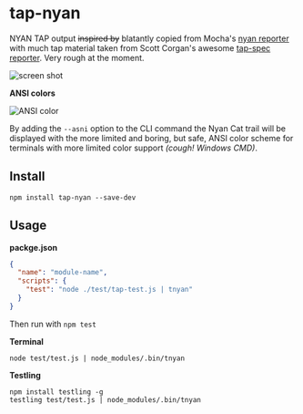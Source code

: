# tap-nyan

NYAN TAP output ~~inspired by~~ blatantly copied from Mocha's [nyan reporter](https://github.com/visionmedia/mocha/blob/master/lib/reporters/nyan.js) with much tap material taken from Scott Corgan's awesome [tap-spec reporter](https://github.com/scottcorgan/tap-spec).  Very rough at the moment.

![screen shot](http://i.imgur.com/T1eH156.png)

**ANSI colors**

![ANSI color](http://i.imgur.com/HDrCH8J.png)

By adding the `--asni` option to the CLI command the Nyan Cat trail will be displayed
with the more limited and boring, but safe, ANSI color scheme for terminals with
more limited color support *(cough! Windows CMD)*.

## Install

```
npm install tap-nyan --save-dev
```

## Usage

**packge.json**

```json
{
  "name": "module-name",
  "scripts": {
    "test": "node ./test/tap-test.js | tnyan"
  }
}
```

Then run with `npm test`

**Terminal**

```
node test/test.js | node_modules/.bin/tnyan
```

**Testling**

```
npm install testling -g
testling test/test.js | node_modules/.bin/tnyan
```
